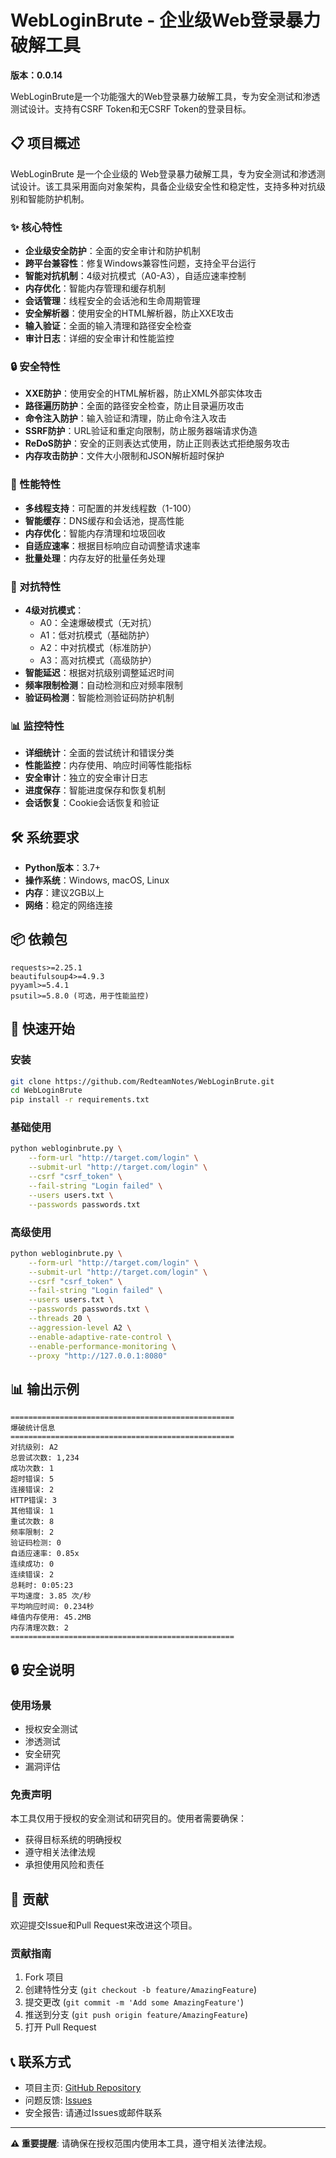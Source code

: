# WebLoginBrute - 企业级Web登录暴力破解工具

**版本：0.0.14**

WebLoginBrute是一个功能强大的Web登录暴力破解工具，专为安全测试和渗透测试设计。支持有CSRF Token和无CSRF Token的登录目标。

## 📋 项目概述

WebLoginBrute 是一个企业级的 Web登录暴力破解工具，专为安全测试和渗透测试设计。该工具采用面向对象架构，具备企业级安全性和稳定性，支持多种对抗级别和智能防护机制。

### ✨ 核心特性

- **企业级安全防护**：全面的安全审计和防护机制
- **跨平台兼容性**：修复Windows兼容性问题，支持全平台运行
- **智能对抗机制**：4级对抗模式（A0-A3），自适应速率控制
- **内存优化**：智能内存管理和缓存机制
- **会话管理**：线程安全的会话池和生命周期管理
- **安全解析器**：使用安全的HTML解析器，防止XXE攻击
- **输入验证**：全面的输入清理和路径安全检查
- **审计日志**：详细的安全审计和性能监控

### 🔒 安全特性
- **XXE防护**：使用安全的HTML解析器，防止XML外部实体攻击
- **路径遍历防护**：全面的路径安全检查，防止目录遍历攻击
- **命令注入防护**：输入验证和清理，防止命令注入攻击
- **SSRF防护**：URL验证和重定向限制，防止服务器端请求伪造
- **ReDoS防护**：安全的正则表达式使用，防止正则表达式拒绝服务攻击
- **内存攻击防护**：文件大小限制和JSON解析超时保护

### 🚀 性能特性
- **多线程支持**：可配置的并发线程数（1-100）
- **智能缓存**：DNS缓存和会话池，提高性能
- **内存优化**：智能内存清理和垃圾回收
- **自适应速率**：根据目标响应自动调整请求速率
- **批量处理**：内存友好的批量任务处理

### 🎯 对抗特性
- **4级对抗模式**：
  - A0：全速爆破模式（无对抗）
  - A1：低对抗模式（基础防护）
  - A2：中对抗模式（标准防护）
  - A3：高对抗模式（高级防护）
- **智能延迟**：根据对抗级别调整延迟时间
- **频率限制检测**：自动检测和应对频率限制
- **验证码检测**：智能检测验证码防护机制

### 📊 监控特性
- **详细统计**：全面的尝试统计和错误分类
- **性能监控**：内存使用、响应时间等性能指标
- **安全审计**：独立的安全审计日志
- **进度保存**：智能进度保存和恢复机制
- **会话恢复**：Cookie会话恢复和验证

## 🛠️ 系统要求

- **Python版本**：3.7+
- **操作系统**：Windows, macOS, Linux
- **内存**：建议2GB以上
- **网络**：稳定的网络连接

## 📦 依赖包

```
requests>=2.25.1
beautifulsoup4>=4.9.3
pyyaml>=5.4.1
psutil>=5.8.0 (可选，用于性能监控)
```

## 🚀 快速开始

### 安装
```bash
git clone https://github.com/RedteamNotes/WebLoginBrute.git
cd WebLoginBrute
pip install -r requirements.txt
```

### 基础使用
```bash
python webloginbrute.py \
    --form-url "http://target.com/login" \
    --submit-url "http://target.com/login" \
    --csrf "csrf_token" \
    --fail-string "Login failed" \
    --users users.txt \
    --passwords passwords.txt
```

### 高级使用
```bash
python webloginbrute.py \
    --form-url "http://target.com/login" \
    --submit-url "http://target.com/login" \
    --csrf "csrf_token" \
    --fail-string "Login failed" \
    --users users.txt \
    --passwords passwords.txt \
    --threads 20 \
    --aggression-level A2 \
    --enable-adaptive-rate-control \
    --enable-performance-monitoring \
    --proxy "http://127.0.0.1:8080"
```

## 📊 输出示例

```
==================================================
爆破统计信息
==================================================
对抗级别: A2
总尝试次数: 1,234
成功次数: 1
超时错误: 5
连接错误: 2
HTTP错误: 3
其他错误: 1
重试次数: 8
频率限制: 2
验证码检测: 0
自适应速率: 0.85x
连续成功: 0
连续错误: 2
总耗时: 0:05:23
平均速度: 3.85 次/秒
平均响应时间: 0.234秒
峰值内存使用: 45.2MB
内存清理次数: 2
==================================================
```

## 🔒 安全说明

### 使用场景
- 授权安全测试
- 渗透测试
- 安全研究
- 漏洞评估

### 免责声明
本工具仅用于授权的安全测试和研究目的。使用者需要确保：
- 获得目标系统的明确授权
- 遵守相关法律法规
- 承担使用风险和责任

## 🤝 贡献

欢迎提交Issue和Pull Request来改进这个项目。

### 贡献指南
1. Fork 项目
2. 创建特性分支 (`git checkout -b feature/AmazingFeature`)
3. 提交更改 (`git commit -m 'Add some AmazingFeature'`)
4. 推送到分支 (`git push origin feature/AmazingFeature`)
5. 打开 Pull Request

## 📞 联系方式

- 项目主页: [GitHub Repository](https://github.com/RedteamNotes/WebLoginBrute)
- 问题反馈: [Issues](https://github.com/RedteamNotes/WebLoginBrute/issues)
- 安全报告: 请通过Issues或邮件联系

---

**⚠️ 重要提醒**: 请确保在授权范围内使用本工具，遵守相关法律法规。  
